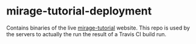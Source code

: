 # mirage-tutorial-deployment

Contains binaries of the live [mirage-tutorial](http://tutorial.openmirage.org/) website. This repo is used by the servers to actually the run the result of a Travis CI build run.
